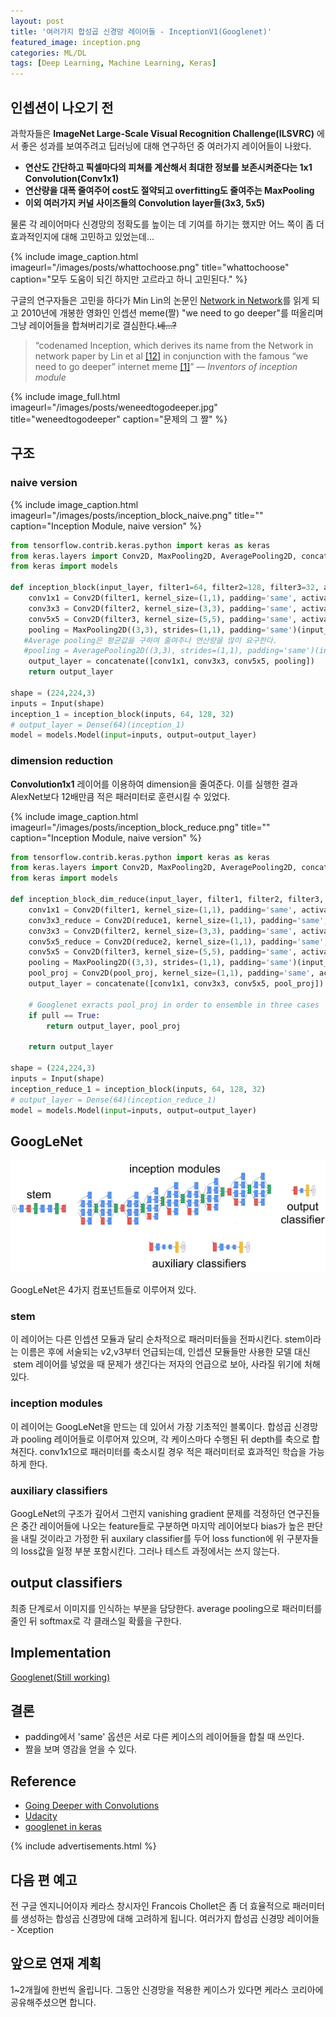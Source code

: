 ```yaml
---
layout: post
title: '여러가지 합성곱 신경망 레이어들 - InceptionV1(Googlenet)'
featured_image: inception.png
categories: ML/DL
tags: [Deep Learning, Machine Learning, Keras]
---
```



## 인셉션이 나오기 전
과학자들은 **ImageNet Large-Scale Visual Recognition Challenge(ILSVRC)** 에서 좋은 성과를 보여주려고 딥러닝에 대해 연구하던 중 여러가지 레이어들이 나왔다.

- **연산도 간단하고 픽셀마다의 피쳐를 계산해서 최대한 정보를 보존시켜준다는 1x1 Convolution(Conv1x1)**
- **연산량을 대폭 줄여주어 cost도 절약되고 overfitting도 줄여주는 MaxPooling**
- **이외 여러가지 커널 사이즈들의 Convolution layer들(3x3, 5x5)**


물론 각 레이어마다 신경망의 정확도를 높이는 데 기여를 하기는 했지만 어느 쪽이 좀 더 효과적인지에 대해 고민하고 있었는데...
<!--more-->

{% include image_caption.html imageurl="/images/posts/whattochoose.png" title="whattochoose" caption="모두 도움이 되긴 하지만 고르라고 하니 고민된다." %}

구글의 연구자들은 고민을 하다가 Min Lin의 논문인 [Network in Network](https://arxiv.org/abs/1312.4400)를 읽게 되고 2010년에 개봉한 영화인 인셉션 meme(짤) "we need to go deeper"를 떠올리며 그냥 레이어들을 합쳐버리기로 결심한다.<strike>네...?</strike>

>“codenamed Inception, which derives its name from the Network in network paper by Lin et al [[12]](https://scholar.google.com/citations?user=BGONmkIAAAAJ&hl=en)
in conjunction with the famous “we need to go deeper” internet meme [[1]](http://knowyourmeme.com/memes/we-need-to-go-deeper)” <cite>― Inventors of inception module</cite>

{% include image_full.html imageurl="/images/posts/weneedtogodeeper.jpg" title="weneedtogodeeper" caption="문제의 그 짤" %}

## 구조

### naive version

{% include image_caption.html imageurl="/images/posts/inception_block_naive.png" title="" caption="Inception Module, naive version" %}

```python
from tensorflow.contrib.keras.python import keras as keras
from keras.layers import Conv2D, MaxPooling2D, AveragePooling2D, concatenate, Input
from keras import models

def inception_block(input_layer, filter1=64, filter2=128, filter3=32, activation='relu'):
    conv1x1 = Conv2D(filter1, kernel_size=(1,1), padding='same', activation=activation)(input_layer)
    conv3x3 = Conv2D(filter2, kernel_size=(3,3), padding='same', activation=activation)(input_layer)
    conv5x5 = Conv2D(filter3, kernel_size=(5,5), padding='same', activation=activation)(input_layer)
    pooling = MaxPooling2D((3,3), strides=(1,1), padding='same')(input_layer)
   #Average pooling은 평균값을 구하여 줄여주나 연산량을 많이 요구한다.
   #pooling = AveragePooling2D((3,3), strides=(1,1), padding='same')(input_layer)
    output_layer = concatenate([conv1x1, conv3x3, conv5x5, pooling])
    return output_layer

shape = (224,224,3)
inputs = Input(shape)
inception_1 = inception_block(inputs, 64, 128, 32)
# output_layer = Dense(64)(inception_1) 
model = models.Model(input=inputs, output=output_layer)
```

### dimension reduction

**Convolution1x1** 레이어를 이용하여 dimension을 줄여준다. 이를 실행한 결과 AlexNet보다 12배만큼 적은 패러미터로 훈련시킬 수 있었다.

{% include image_caption.html imageurl="/images/posts/inception_block_reduce.png" title="" caption="Inception Module, naive version" %}

```python
from tensorflow.contrib.keras.python import keras as keras
from keras.layers import Conv2D, MaxPooling2D, AveragePooling2D, concatenate
from keras import models

def inception_block_dim_reduce(input_layer, filter1, filter2, filter3, reduce1, reduce2, pool_proj, activation='relu', pull=False):
    conv1x1 = Conv2D(filter1, kernel_size=(1,1), padding='same', activation=activation)(input_layer)
    conv3x3_reduce = Conv2D(reduce1, kernel_size=(1,1), padding='same', activation=activation)(input_layer)
    conv3x3 = Conv2D(filter2, kernel_size=(3,3), padding='same', activation=activation)(conv3x3_reduce)
    conv5x5_reduce = Conv2D(reduce2, kernel_size=(1,1), padding='same', activation=activation)(input_layer)
    conv5x5 = Conv2D(filter3, kernel_size=(5,5), padding='same', activation=activation)(conv5x5_reduce)
    pooling = MaxPooling2D((3,3), strides=(1,1), padding='same')(input_layer)
    pool_proj = Conv2D(pool_proj, kernel_size=(1,1), padding='same', activation=activation)(pooling)
    output_layer = concatenate([conv1x1, conv3x3, conv5x5, pool_proj])
    
    # Googlenet exracts pool_proj in order to ensemble in three cases
    if pull == True:
        return output_layer, pool_proj
    
    return output_layer
    
shape = (224,224,3)
inputs = Input(shape)
inception_reduce_1 = inception_block(inputs, 64, 128, 32)
# output_layer = Dense(64)(inception_reduce_1) 
model = models.Model(input=inputs, output=output_layer)
```
## GoogLeNet

![Googlenet_components](/images/posts/googlenet_components.png)

GoogLeNet은 4가지 컴포넌트들로 이루어져 있다.

### stem

이 레이어는 다른 인셉션 모듈과 달리 순차적으로 패러미터들을 전파시킨다. stem이라는 이름은 후에 서술되는 v2,v3부터 언급되는데, 인셉션 모듈들만 사용한 모델 대신  stem 레이어를 넣었을 때 문제가 생긴다는 저자의 언급으로 보아, 사라질 위기에 처해있다.

### inception modules

이 레이어는 GoogLeNet을 만드는 데 있어서 가장 기초적인 블록이다. 합성곱 신경망과 pooling 레이어들로 이루어져 있으며, 각 케이스마다 수행된 뒤 depth를 축으로 합쳐진다. conv1x1으로 패러미터를 축소시킬 경우 적은 패러미터로 효과적인 학습을 가능하게 한다.

### auxiliary classifiers

GoogLeNet의 구조가 깊어서 그런지 vanishing gradient 문제를 걱정하던 연구진들은 중간 레이어들에 나오는 feature들로 구분하면 마지막 레이어보다 bias가 높은 판단을 내릴 것이라고 가정한 뒤 auxilary classifier를 두어 loss function에 위 구분자들의 loss값을 일정 부분 포함시킨다. 그러나 테스트 과정에서는 쓰지 않는다.

## output classifiers
최종 단계로서 이미지를 인식하는 부분을 담당한다. average pooling으로 패러미터를 줄인 뒤 softmax로 각 클래스일 확률을 구한다.

## Implementation

[Googlenet(Still working)](https://github.com/hskang9/Googlenet)


## 결론
- padding에서 'same' 옵션은 서로 다른 케이스의 레이어들을 합칠 때 쓰인다.
- 짤을 보며 영감을 얻을 수 있다.


## Reference
- [Going Deeper with Convolutions](https://arxiv.org/abs/1409.4842)
- [Udacity](www.udacity.com)
- [googlenet in keras](http://joelouismarino.github.io/blog_posts/blog_googlenet_keras.html)

{% include advertisements.html %}

## 다음 편 예고
전 구글 엔지니어이자 케라스 창시자인 Francois Chollet은 좀 더 효율적으로 패러미터를 생성하는 합성곱 신경망에 대해 고려하게 됩니다.
여러가지 합성곱 신경망 레이어들 - Xception

## 앞으로 연재 계획
1~2개월에 한번씩 올립니다. 그동안 신경망을 적용한 케이스가 있다면 케라스 코리아에 공유해주셨으면 합니다.
